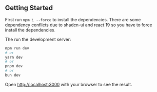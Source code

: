 ## Getting Started

First run `npm i --force` to install the dependencies. There are some dependency conflicts due to shadcn-ui and react 19 so you have to force install the dependencies.

The run the development server:

```bash
npm run dev
# or
yarn dev
# or
pnpm dev
# or
bun dev
```

Open [http://localhost:3000](http://localhost:3000) with your browser to see the result.